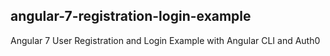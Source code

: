 ## angular-7-registration-login-example

Angular 7 User Registration and Login Example with Angular CLI and Auth0
